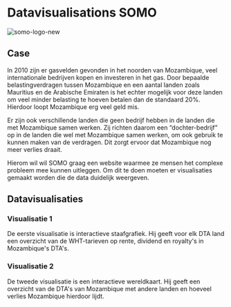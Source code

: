 # Datavisualisations SOMO

![somo-logo-new](https://github.com/DennisHvA/web-app-from-scratch-2223/assets/94405795/16be9614-9eb1-4b1a-b2af-f6d41c58d1d9)

## Case

In 2010 zijn er gasvelden gevonden in het noorden van Mozambique, veel internationale bedrijven kopen en investeren in het gas. Door bepaalde belastingverdragen tussen Mozambique en een aantal landen zoals Mauritius en de Arabische Emiraten is het echter mogelijk voor deze landen om veel minder belasting te hoeven betalen dan de standaard 20%. Hierdoor loopt Mozambique erg veel geld mis. 

Er zijn ook verschillende landen die geen bedrijf hebben in de landen die met Mozambique samen werken. Zij richten daarom een “dochter-bedrijf” op in de landen die wel met Mozambique samen werken, om ook gebruik te kunnen maken van de verdragen. Dit zorgt ervoor dat Mozambique nog meer verlies draait.

Hierom wil wil SOMO graag een website waarmee ze mensen het complexe probleem mee kunnen uitleggen. Om dit te doen moeten er visualisaties gemaakt worden die de data duidelijk weergeven. 

## Datavisualisaties

### Visualisatie 1
De eerste visualisatie is interactieve staafgrafiek. Hij geeft voor elk DTA land een overzicht van de WHT-tarieven op rente, dividend en royalty's in Mozambique's DTA's.

### Visualisatie 2
De tweede visualisatie is een interactieve wereldkaart. Hij geeft een overzicht van de DTA's van Mozambique met andere landen en hoeveel verlies Mozambique hierdoor lijdt.